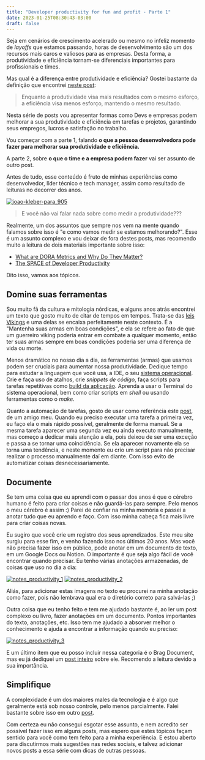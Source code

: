```yaml
---
title: "Developer productivity for fun and profit - Parte 1"
date: 2023-01-25T08:30:43-03:00
draft: false
---
```


Seja em cenários de crescimento acelerado ou mesmo no infeliz momento de *layoffs* que estamos passando, horas de desenvolvimento são um dos recursos mais caros e valiosos para as empresas. Desta forma, a produtividade e eficiência tornam-se diferenciais importantes para profissionais e times. 

Mas qual é a diferença entre produtividade e eficiência? Gostei bastante da definição que encontrei [neste post](https://medium.com/wise-engineering/platform-engineering-kpis-6a3215f0ee14):

> Enquanto a produtividade visa mais resultados com o mesmo esforço, a eficiência visa menos esforço, mantendo o mesmo resultado.

Nesta série de posts vou apresentar formas como Devs e empresas podem melhorar a sua produtividade e eficiência em tarefas e projetos, garantindo seus empregos, lucros e satisfação no trabalho.


Vou começar com a parte 1, falando **o que a pessoa desenvolvedora pode fazer para melhorar sua produtividade e eficiência.**

A parte 2, sobre **o que o time e a empresa podem fazer** vai ser assunto de outro post.

Antes de tudo, esse conteúdo é fruto de minhas experiências como desenvolvedor, líder técnico e tech manager, assim como resultado de leituras no decorrer dos anos.

[![joao-kleber-para_905](/images/posts/joao-kleber-para_905.jpg)](/images/posts/joao-kleber-para_905.jpg)

> E você não vai falar nada sobre como medir a produtividade???

Realmente, um dos assuntos que sempre nos vem na mente quando falamos sobre isso é "e como vamos medir se estamos melhorando?". Esse é um assunto complexo e vou deixar de fora destes posts, mas recomendo muito a leitura de dois materiais importante sobre isso:

- [What are DORA Metrics and Why Do They Matter?](https://codeclimate.com/blog/dora-metrics/)
- [The SPACE of Developer Productivity](https://queue.acm.org/detail.cfm?id=3454124)

Dito isso, vamos aos tópicos. 


## Domine suas ferramentas

Sou muito fã da cultura e mitologia nórdicas, e alguns anos atrás encontrei um texto que gosto muito de citar de tempos em tempos. Trata-se das [leis Vikings](https://eltonminetto.dev/2012/06/21/as-leis-vikings/) e uma delas se encaixa perfeitamente neste contexto. É a "Mantenha suas armas em boas condições", e ela se refere ao fato de que um guerreiro viking poderia entrar em combate a qualquer momento, então ter suas armas sempre em boas condições poderia ser uma diferença de vida ou morte.

Menos dramático no nosso dia a dia, as ferramentas (armas) que usamos podem ser cruciais para aumentar nossa produtividade. Dedique tempo para estudar a linguagem que você usa, a IDE, o seu [sistema operacional](https://eltonminetto.dev/post/2018-09-06-windows-linux-mac/). Crie e faça uso de atalhos, crie *snippets de código*, faça scripts para tarefas repetitivas como [build da aplicação](https://eltonminetto.dev/post/2022-08-31-improve-local-development-tilt/). Aprenda a usar o Terminal do sistema operacional, bem como criar scripts em *shell* ou usando ferramentas como o *make*.

Quanto a automação de tarefas, gosto de usar como referência este [post](https://medium.com/@miere/regra-da-exce%C3%A7%C3%A3o-coincid%C3%AAncia-ou-tend%C3%AAncia-b0e8be7c0a01), de um amigo meu. Quando eu preciso executar uma tarefa a primeira vez, eu faço ela o mais rápido possível, geralmente de forma manual. Se a mesma tarefa aparecer uma segunda vez eu ainda executo manualmente, mas começo a dedicar mais atenção a ela, pois deixou de ser uma exceção e passa a se tornar uma coincidência. Se ela aparecer novamente ela se torna uma tendência, e neste momento eu crio um script para não precisar realizar o processo manualmente daí em diante. Com isso evito de automatizar coisas desnecessariamente.

## Documente

Se tem uma coisa que eu aprendi com o passar dos anos é que o cérebro humano é feito para criar coisas e não guardá-las para sempre. Pelo menos o meu cérebro é assim :) Parei de confiar na minha memória e passei a anotar tudo que eu aprendo e faço. Com isso minha cabeça fica mais livre para criar coisas novas.

Eu sugiro que você crie um registro dos seus aprendizados. Este meu site surgiu para esse fim, e venho fazendo isso nos últimos 20 anos. Mas você não precisa fazer isso em público, pode anotar em um documento de texto, em um Google Docs ou Notion. O importante é que seja algo fácil de você encontrar quando precisar. Eu tenho várias anotações armazenadas, de coisas que uso no dia a dia:

[![notes_productivity_1](/images/posts/notes_productivity_1.png)](/images/posts/notes_productivity_1.png)
[![notes_productivity_2](/images/posts/notes_productivity_2.png)](/images/posts/notes_productivity_2.png)

Aliás, para adicionar estas imagens no texto eu procurei na minha anotação como fazer, pois não lembrava qual era o diretório correto para salvá-las ;)

Outra coisa que eu tenho feito e tem me ajudado bastante é, ao ler um post complexo ou livro, fazer anotações em um documento. Pontos importantes do texto, anotações, etc. Isso tem me ajudado a absorver melhor o conhecimento e ajuda a encontrar a informação quando eu preciso:

[![notes_productivity_3](/images/posts/notes_productivity_3.png)](/images/posts/notes_productivity_3.png)

E um último item que eu posso incluir nessa categoria é o Brag Document, mas eu já dediquei um [post inteiro](https://eltonminetto.dev/post/2022-04-14-brag-document/) sobre ele. Recomendo a leitura devido a sua importância. 

## Simplifique

A complexidade é um dos maiores males da tecnologia e é algo que geralmente está sob nosso controle, pelo menos parcialmente. Falei bastante sobre isso em outro [post](https://eltonminetto.dev/post/2022-11-25-dicas-livros-complexidade/).

Com certeza eu não consegui esgotar esse assunto, e nem acredito ser possível fazer isso em alguns posts, mas espero que estes tópicos façam sentido para você como tem feito para a minha experiência. E estou aberto para discutirmos mais sugestões nas redes sociais, e talvez adicionar novos posts a essa série com dicas de outras pessoas.